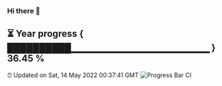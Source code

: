 ### Hi there 👋
⏳ Year progress { ██████████▁▁▁▁▁▁▁▁▁▁▁▁▁▁▁▁▁▁▁▁ } 36.45 %
---
⏰ Updated on Sat, 14 May 2022 00:37:41 GMT
![Progress Bar CI](https://github.com/Moyi321/Moyi321/workflows/Progress%20Bar%20CI/badge.svg)
